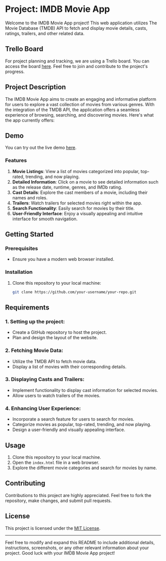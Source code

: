 # Project: IMDB Movie App

Welcome to the IMDB Movie App project! This web application utilizes The Movie Database (TMDB) API to fetch and display movie details, casts, ratings, trailers, and other related data.

## Trello Board

For project planning and tracking, we are using a Trello board. You can access the board [here](https://trello.com/b/mIO41CTP/movies-website-%F0%9F%98%90). Feel free to join and contribute to the project's progress.

## Project Description

The IMDB Movie App aims to create an engaging and informative platform for users to explore a vast collection of movies from various genres. With the integration of the TMDB API, the application offers a seamless experience of browsing, searching, and discovering movies. Here's what the app currently offers:
## Demo

You can try out the live demo [here](https://skeaz.github.io/JS-Movies-API-Proejct/welcome.html).
### Features

1. **Movie Listings**: View a list of movies categorized into popular, top-rated, trending, and now playing.
2. **Detailed Information**: Click on a movie to see detailed information such as the release date, runtime, genres, and IMDb rating.
3. **Cast Details**: Explore the cast members of a movie, including their names and roles.
4. **Trailers**: Watch trailers for selected movies right within the app.
5. **Search Functionality**: Easily search for movies by their title.
6. **User-Friendly Interface**: Enjoy a visually appealing and intuitive interface for smooth navigation.

## Getting Started

### Prerequisites

- Ensure you have a modern web browser installed.

### Installation

1. Clone this repository to your local machine:

   ```bash
   git clone https://github.com/your-username/your-repo.git

## Requirements

### 1. Setting up the project:

- Create a GitHub repository to host the project.
- Plan and design the layout of the website.

### 2. Fetching Movie Data:

- Utilize the TMDB API to fetch movie data.
- Display a list of movies with their corresponding details.

### 3. Displaying Casts and Trailers:

- Implement functionality to display cast information for selected movies.
- Allow users to watch trailers of the movies.

### 4. Enhancing User Experience:

- Incorporate a search feature for users to search for movies.
- Categorize movies as popular, top-rated, trending, and now playing.
- Design a user-friendly and visually appealing interface.

## Usage

1. Clone this repository to your local machine.
2. Open the `index.html` file in a web browser.
3. Explore the different movie categories and search for movies by name.

## Contributing

Contributions to this project are highly appreciated. Feel free to fork the repository, make changes, and submit pull requests.


## License

This project is licensed under the [MIT License](LICENSE).

---

Feel free to modify and expand this README to include additional details, instructions, screenshots, or any other relevant information about your project. Good luck with your IMDB Movie App project!

